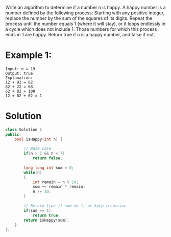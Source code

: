 Write an algorithm to determine if a number n is happy.
A happy number is a number defined by the following process:
Starting with any positive integer, replace the number by the sum of the squares of its digits.
Repeat the process until the number equals 1 (where it will stay), or it loops endlessly in a cycle which does not include 1.
Those numbers for which this process ends in 1 are happy.
Return true if n is a happy number, and false if not.

# Example 1:
```
Input: n = 19
Output: true
Explanation:
12 + 92 = 82
82 + 22 = 68
62 + 82 = 100
12 + 02 + 02 = 1
```

# Solution
```cpp
class Solution {
public:
    bool isHappy(int n) {
        
        // Base case
        if(n > 1 && n < 7)
            return false;
        
        long long int sum = 0;
        while(n)
        {
            int remain = n % 10;
            sum += remain * remain;
            n /= 10;
        }
        
        // Return true if sum == 1, or keep recursive
        if(sum == 1)
            return true;
        return isHappy(sum);
    }
};
```